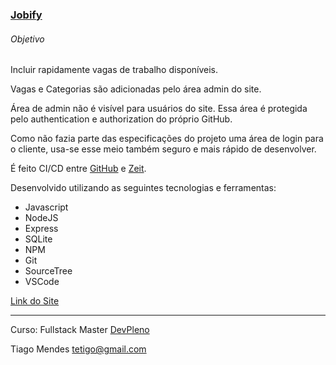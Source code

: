 ### [Jobify](https://jobify.tetigo.now.sh "Link do Site")
###### Objetivo

Incluir rapidamente vagas de trabalho disponíveis.

Vagas e Categorias são adicionadas pelo área admin do site.

Área de admin não é visível para usuários do site.
Essa área é protegida pelo authentication e authorization do próprio GitHub.

Como não fazia parte das especificações do projeto uma área de login para o cliente, usa-se esse meio também seguro e mais rápido de desenvolver.

É feito CI/CD entre [GitHub](https://github.com/tetigo/jobify "GitHub") e [Zeit](https://zeit.co/tetigo/jobify "Zeit").

Desenvolvido utilizando as seguintes tecnologias e ferramentas:
- Javascript
- NodeJS
- Express
- SQLite
- NPM
- Git
- SourceTree
- VSCode

[Link do Site](https://jobify.tetigo.now.sh "Link do Projeto")

------------


Curso: Fullstack Master [DevPleno](https://www.devpleno.com/ "DevPleno")

Tiago Mendes tetigo@gmail.com
